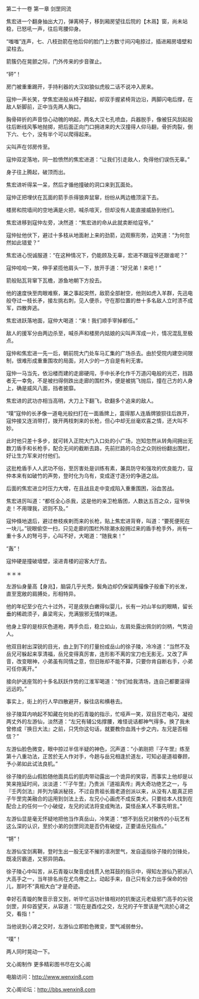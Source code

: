 第二十一卷 第一章 剑罡同流

焦宏进一个翻身抽出大刀，弹离椅子，移到厢房望往后院的【木鬲】窗，尚未站稳，已怒吼一声，往后弯腰仰身。

“嗤嗤”连声，七、八枝劲箭在他后仰的脸门上方数寸间闪电掠过，插进厢房墙壁和梁柱去。

箭簇仍在晃颤之际，门外传来的步音骤止。

“砰”！

房门被重重踢开，手持利器的大汉如狼似虎般二话不说冲入房来。

寇仲一声长笑，学焦宏进般从椅子翻起，却双手握紧椅背边沿，两脚闪电后撑，在敌人斩脚前，正中当先两人胸口。

胸骨碎折的声音惊心动魄的响起，两名大汉七孔喷血，兵器脱手，像被狂风刮起般往后断线风筝地抛掷，把后面正向门口拥进来的大汉撞得人仰马翻，骨折肉裂，倒下六、七个，没有半个可以爬得起来。

尖叫声在邻房传至。

寇仲双足落地，同一脸愤然的焦宏进道：“让我们引走敌人，免得他们误伤无辜。”

身子往上腾起，破顶而出。

焦宏进听得呆一呆，然后才循他撞破的洞口来到瓦面处。

寇仲正把埋伏在瓦面的箭手杀得狼奔鼠窜，纷纷从两边檐顶滚下去。

楼房和院墙间的空地满是火把，喊杀喧天，但却没有人能直接威胁到他们。

焦宏进移到寇仲左旁，决然道：“焦宏进的命从此就卖断给寇爷。”

寇仲扯他伏下，避过十多枝从地面射上来的劲箭，边观察形势，边笑道：“为何忽然如此错爱？”

焦宏进心悦诚服道：“在这种情况下，仍能顾及无辜，宏进不跟寇爷还跟谁呢？”

寇仲哈哈一笑，伸手紧揽他肩头一下，放开手道：“好兄弟！来吧！”

箭般贴瓦背窜下瓦檐，游鱼地朝下方投去。

他的速度快至肉眼难察，兼之事起突然，敌箭全部射空，他则如虎入羊群，先迅电般夺过一枝长矛，接左挑右刺，见人便杀，守在那位置的叁十多名敌人立时溃不成军，四散奔逃。

焦宏进跃落地面，寇仲大喝道：“来！我们顺手宰掉都任。”

敌人的援军分由两边杀至，喊杀声和楼房内姑娘的尖叫声浑成一片，情况混乱至极点。

寇仲和焦宏进一先一后，朝前院大门处车马汇集的广场杀去。由於受院内建空间限制，很难形成重重围攻的局面，对人少的一方自是有利无害。

寇仲一马当先，依沿楼而建的走廊硬闯，手中长矛化作千万道闪电般的光芒，挡路者无一幸免，不是被扫得侧跌出走廊的围栏外，便是被挑飞抛后，撞在己方的人身上，确是威风八面，挡者披靡。

焦宏进的武功亦相当高明，大刀上下翻飞，砍翻多个追来的敌人。

“噗”寇仲的长矛像一道电光般扫打在一面盾牌上，震得那人连盾牌狼狈往后跌开，寇仲接又连消带打，拨开两枝刺来的长枪，但心中却无丝毫欢喜之情，还大叫不妙。

此时他只差十多步，就可转入正院大门入口处的小广场，岂知忽然从转角间拥出无数刀盾手和长枪手，配合无间的截断去路，先前拦路的乌合之众则纷纷翻出围栏，好让生力军来对付他们。

这批枪盾手人人武功不俗，至厉害处是训练有素，兼具防守和强攻的优良能力，寇仲本来有如破竹的声势，登时化为乌有，变成逐寸逐分的争道之战。

后面的焦宏进立时压力大增，在且战且走中变成陷入重重围困，浴血苦战。

焦宏进厉叫道：“都任全心杀我，这是他的亲卫枪盾团，人数达五百之众，寇爷快走！不用理我，迟则不及。”

寇仲倏地退后，避过叁枝疾剌而来的长枪，贴上焦宏进背脊，叫道：“要死便死在一块儿。”锐眼偷空一扫，只见走廊的围栏外除潮水般拥过来的盾手枪手外，尚有一重十多人的弩弓手，心叫不好，大喝道：“随我来！”

“轰”！

寇仲硬是撞破墙壁，滚进青楼的迎客大厅去。

＊＊＊

左游仙身量高【身兆】，脑袋几乎光秃，鬓角边却仍保留两撮像子般垂下的长发，直至宽敞的肩膊处，形相特异。

他的年纪至少在六十过外，可是皮肤白嫩得似婴儿，长有一对山羊似的眼睛，留长垂的稀疏须子，鼻梁弯尖，充满狠邪无情的味道。

他身上穿的是棕灰色道袍，两手负后，稳立如山，左肩处露出佩剑的剑柄，气势迫人。

他双目射出深锐的目光，由上到下的打量扮成岳山的徐子陵，冷冷道：“当然不及岳兄可躲起来享清福，岳兄变得真厉害，连形影不离的宝刀也无影无，又改了声音，改变眼神，小弟虽有同情之意，但旧账却不能不算，只要你肯自断右手，小弟可任你离开。”

接向护送座驾的十多名跃跃作势的江淮军喝道：“你们给我清场，连自己都要滚得远远的。”

事实上，街上的行人早四散避开，躲往店和横巷去。

徐子陵耳内响起不知藏在何处的石青璇的指示，忙哑声一笑，双目厉芒电闪，凝视两丈外的左游仙，淡然道：“左兄有辅公佑撑腰，难怪说话都神气得多。换了我未曾修成『换日大法』之前，只凭你这句话，就要教你血溅十步之内，左兄是否相信？”

左游仙脸色微变，眼中掠过半信半疑的神色，沉声道：“小弟刚把『子午罡』练至第十八重功法，正苦於无人作对手，今趟与岳兄相逢於道左，可知必是道祖眷顾，予小弟如此试法良机。”

徐子陵的岳山假脸随他面具后的肌肉带动露出一个诡异的笑容，而事实上他却是以笑来拖延时间，淡淡道：“『子午罡』乃贵派『道祖真传』两大奇功绝艺之一，与『壬丙剑法』并列为镇派秘技，不过自贵祖长眉老道创派以来，从没有人能真正把子午罡完美融合的运用到剑法上去，左兄小心画虎不成反类犬。只要给本人找到在配合上的任何一个小破绽，左兄的试法将变成殉法，莫怪岳某人不事先明言。”

左游仙显是毫无怀疑地把他当作真岳山，冷笑道：“想不到岳兄对敝传的小玩艺有这么深的认识，至於小弟的剑罡同流是否仍有破绽，正要请岳兄指点。”

“锵”！

左游仙宝剑离鞘，登时生出一股无坚不摧的凛冽罡气，发自遥指徐子陵的剑锋处，既凌厉霸道，又邪异阴森。

徐子陵心中叫苦，从石青璇以聚音成线贯入他耳鼓的指示中，得知左游仙乃邪派八大高手之一，当年排名尚在尤鸟倦之上。动起手来，自己只有全力出手保命的份儿，那时不“真相大白”才是奇迹。

幸好石青璇的聚音示音又到，听毕忙运功针锋相对的抗衡这元老级邪门高手的尖锐剑罡，并仰首望天，从容道：“现在是酉戍之交，左兄的子午罡该是气流於心肾之交，看指！”

当他说到心肾之交时，左游仙立即脸色微变，罡气减弱叁分。

“噗”！

两人同时晃动一下。

文心阁制作 更多精彩图书尽在文心阁

电脑访问：http://www.wenxin8.com

文心阁论坛：http://bbs.wenxin8.com